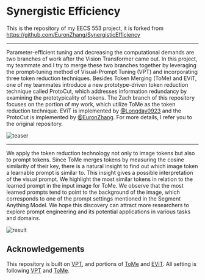 # Synergistic Efficiency 

This is the repository of my EECS 553 project, it is forked from https://github.com/EuronZhang/SynergisticEfficiency

----

Parameter-efficient tuning and decreasing the computational demands are two branches of work after the Vision Transformer came out. In this project, my teammate and I try to merge these two branches together by leveraging the prompt-tuning method of Visual-Prompt Tuning (VPT) and incorporating three token reduction techniques. Besides Token Merging (ToMe) and EViT, one of my teammates introduce a new prototype-driven token reduction technique called ProtoCut, which addresses information redundancy by examining the prototypicality of tokens. The Zach branch of this repository focuses on the portion of my work, which utilize ToMe as the token reduction technique. EViT is implemented by [@Longday0923](https://github.com/Longday0923) and the ProtoCut is implemented by [@EuronZhang](https://github.com/EuronZhang). For more details, I refer you to the original repository.

![teaser](https://github.com/Zch0414/EECS_553_Project/blob/Zach/imgs/pipeline.png)

----

We apply the token reduction technology not only to image tokens but also to prompt tokens. Since ToMe merges tokens by measuring the cosine similarity of their key, there is a natural insight to find out which image token a learnable prompt is similar to. This insight gives a possible interpretation of the visual prompt. We highlight the most similar tokens in relation to the learned prompt in the input image for ToMe. We observe that the most learned prompts tend to point to the background of the image, which corresponds to one of the prompt settings mentioned in the Segment Anything Model. We hope this discovery can attract more researchers to explore prompt engineering and its potential applications in various tasks and domains.

![result](https://github.com/Zch0414/EECS_553_Project/blob/Zach/imgs/qualitative_result.png)

## Acknowledgements

This repository is built on [VPT](https://github.com/kmnp/vpt), and portions of [ToMe](https://github.com/facebookresearch/ToMe) and [EViT](https://github.com/youweiliang/evit). All setting is following [VPT](https://github.com/kmnp/vpt) and [ToMe](https://github.com/facebookresearch/ToMe).

